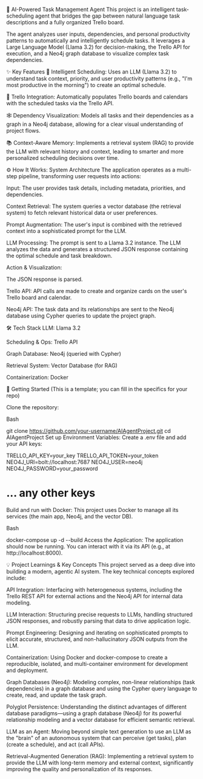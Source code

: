 🤖 AI-Powered Task Management Agent
This project is an intelligent task-scheduling agent that bridges the gap between natural language task descriptions and a fully organized Trello board.

The agent analyzes user inputs, dependencies, and personal productivity patterns to automatically and intelligently schedule tasks. It leverages a Large Language Model (Llama 3.2) for decision-making, the Trello API for execution, and a Neo4j graph database to visualize complex task dependencies.

✨ Key Features
🧠 Intelligent Scheduling: Uses an LLM (Llama 3.2) to understand task context, priority, and user productivity patterns (e.g., "I'm most productive in the morning") to create an optimal schedule.

🔄 Trello Integration: Automatically populates Trello boards and calendars with the scheduled tasks via the Trello API.

🕸️ Dependency Visualization: Models all tasks and their dependencies as a graph in a Neo4j database, allowing for a clear visual understanding of project flows.

📚 Context-Aware Memory: Implements a retrieval system (RAG) to provide the LLM with relevant history and context, leading to smarter and more personalized scheduling decisions over time.

⚙️ How It Works: System Architecture
The application operates as a multi-step pipeline, transforming user requests into actions:

Input: The user provides task details, including metadata, priorities, and dependencies.

Context Retrieval: The system queries a vector database (the retrieval system) to fetch relevant historical data or user preferences.

Prompt Augmentation: The user's input is combined with the retrieved context into a sophisticated prompt for the LLM.

LLM Processing: The prompt is sent to a Llama 3.2 instance. The LLM analyzes the data and generates a structured JSON response containing the optimal schedule and task breakdown.

Action & Visualization:

The JSON response is parsed.

Trello API: API calls are made to create and organize cards on the user's Trello board and calendar.

Neo4j API: The task data and its relationships are sent to the Neo4j database using Cypher queries to update the project graph.

🛠️ Tech Stack
LLM: Llama 3.2

Scheduling & Ops: Trello API

Graph Database: Neo4j (queried with Cypher)

Retrieval System: Vector Database (for RAG)

Containerization: Docker

🚀 Getting Started
(This is a template; you can fill in the specifics for your repo)

Clone the repository:

Bash

git clone https://github.com/your-username/AIAgentProject.git
cd AIAgentProject
Set up Environment Variables: Create a .env file and add your API keys:

TRELLO_API_KEY=your_key
TRELLO_API_TOKEN=your_token
NEO4J_URI=bolt://localhost:7687
NEO4J_USER=neo4j
NEO4J_PASSWORD=your_password
# ... any other keys
Build and run with Docker: This project uses Docker to manage all its services (the main app, Neo4j, and the vector DB).

Bash

docker-compose up -d --build
Access the Application: The application should now be running. You can interact with it via its API (e.g., at http://localhost:8000).

💡 Project Learnings & Key Concepts
This project served as a deep dive into building a modern, agentic AI system. The key technical concepts explored include:

API Integration: Interfacing with heterogeneous systems, including the Trello REST API for external actions and the Neo4j API for internal data modeling.

LLM Interaction: Structuring precise requests to LLMs, handling structured JSON responses, and robustly parsing that data to drive application logic.

Prompt Engineering: Designing and iterating on sophisticated prompts to elicit accurate, structured, and non-hallucinatory JSON outputs from the LLM.

Containerization: Using Docker and docker-compose to create a reproducible, isolated, and multi-container environment for development and deployment.

Graph Databases (Neo4j): Modeling complex, non-linear relationships (task dependencies) in a graph database and using the Cypher query language to create, read, and update the task graph.

Polyglot Persistence: Understanding the distinct advantages of different database paradigms—using a graph database (Neo4j) for its powerful relationship modeling and a vector database for efficient semantic retrieval.

LLM as an Agent: Moving beyond simple text generation to use an LLM as the "brain" of an autonomous system that can perceive (get tasks), plan (create a schedule), and act (call APIs).

Retrieval-Augmented Generation (RAG): Implementing a retrieval system to provide the LLM with long-term memory and external context, significantly improving the quality and personalization of its responses.

